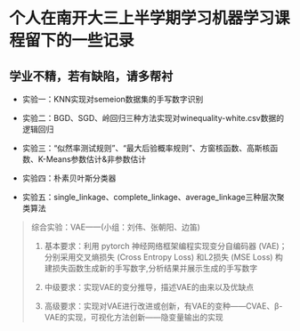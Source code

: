 # 个人在南开大三上半学期学习机器学习课程留下的一些记录
## 学业不精，若有缺陷，请多帮衬

- 实验一：KNN实现对semeion数据集的手写数字识别

- 实验二：BGD、SGD、岭回归三种方法实现对winequality-white.csv数据的逻辑回归

- 实验三：“似然率测试规则”、“最大后验概率规则”、方窗核函数、高斯核函数、K-Means参数估计&非参数估计

- 实验四：朴素贝叶斯分类器

- 实验五：single_linkage、complete_linkage、average_linkage三种层次聚类算法

> 综合实验：VAE——(小组：刘伟、张朝阳、边笛)
>
> 1. 基本要求：利用 pytorch 神经网络框架编程实现变分自编码器 (VAE)；分别采用交叉熵损失 (Cross Entropy Loss) 和L2损失 (MSE Loss) 构建损失函数生成新的手写数字,分析结果并展示生成的手写数字
>
> 2. 中级要求：实现VAE的变分推导，描述VAE的由来以及优缺点
>
> 3. 高级要求：实现对VAE进行改进或创新，有VAE的变种——CVAE、β-VAE的实现，可视化方法创新——隐变量输出的实现